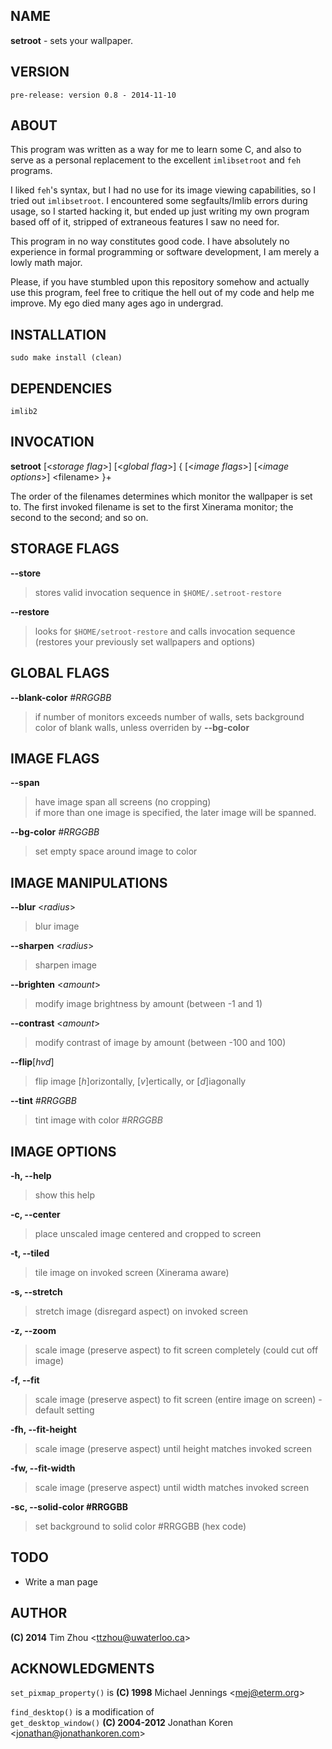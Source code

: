 NAME
----

**setroot** - sets your wallpaper.

VERSION
-------

`pre-release: version 0.8 - 2014-11-10`


ABOUT
-----

This program was written as a way for me to learn some C, and also to serve as a
personal replacement to the excellent `imlibsetroot` and `feh` programs.

I liked `feh`'s syntax, but I had no use for its image viewing capabilities, so I
tried out `imlibsetroot`. I encountered some segfaults/Imlib errors during
usage, so I started hacking it, but ended up just writing my own program based
off of it, stripped of extraneous features I saw no need for.

This program in no way constitutes good code. I have absolutely no experience in
formal programming or software development, I am merely a lowly math major.

Please, if you have stumbled upon this repository somehow and actually use this
program, feel free to critique the hell out of my code and help me improve. My
ego died many ages ago in undergrad.


INSTALLATION
------------

`sudo make install (clean)`


DEPENDENCIES
------------

`imlib2`


INVOCATION
----------

**setroot** [\<*storage flag*\>] [\<*global flag*\>] { [\<*image flags*\>] [\<*image options*\>] \<filename\> }+

The order of the filenames determines which monitor the wallpaper is set to. The
first invoked filename is set to the first Xinerama monitor; the second to the
second; and so on.


STORAGE FLAGS
-------------

**--store**
> stores valid invocation sequence in `$HOME/.setroot-restore`

**--restore**
> looks for `$HOME/setroot-restore` and calls invocation sequence <br/> (restores your previously set wallpapers and options)

GLOBAL FLAGS
------------

**--blank-color** *#RRGGBB*
> if number of monitors exceeds number of walls, sets background <br/> color of blank walls, unless overriden by **--bg-color**


IMAGE FLAGS
-----------

**--span**
> have image span all screens (no cropping) <br/> if more than one image is specified, the later image will be spanned.

**--bg-color** *#RRGGBB*
> set empty space around image to color


IMAGE MANIPULATIONS
-------------------

**--blur** \<*radius*\>
> blur image

**--sharpen** \<*radius*\>
> sharpen image

**--brighten** \<*amount*\>
> modify image brightness by amount (between -1 and 1)

**--contrast** \<*amount*\>
> modify contrast of image by amount (between -100 and 100)

**--flip**[*hvd*]
> flip image [*h*]orizontally, [*v*]ertically, or [*d*]iagonally

**--tint** *#RRGGBB*
> tint image with color *#RRGGBB*


IMAGE OPTIONS
-------------

**-h, --help**
> show this help

**-c, --center**
> place unscaled image centered and cropped to screen

**-t, --tiled**
> tile image on invoked screen (Xinerama aware)

**-s, --stretch**
> stretch image (disregard aspect) on invoked screen

**-z, --zoom**
> scale image (preserve aspect) to fit screen completely (could cut off image)

**-f, --fit**
> scale image (preserve aspect) to fit screen (entire image on screen) - default setting

**-fh, --fit-height**
> scale image (preserve aspect) until height matches invoked screen

**-fw, --fit-width**
> scale image (preserve aspect) until width matches invoked screen

**-sc, --solid-color #RRGGBB**
> set background to solid color #RRGGBB (hex code)


TODO
----

+ Write a man page

AUTHOR
------

**(C) 2014** Tim Zhou \<ttzhou@uwaterloo.ca\>


ACKNOWLEDGMENTS
---------------

`set_pixmap_property()` is **(C) 1998** Michael Jennings \<mej@eterm.org\>

`find_desktop()` is a modification of  
`get_desktop_window()` **(C) 2004-2012** Jonathan Koren \<jonathan@jonathankoren.com\>
